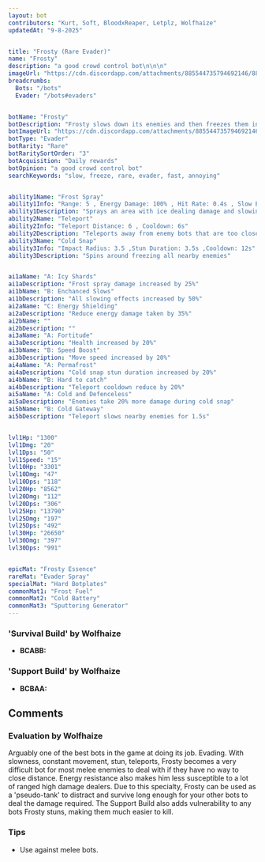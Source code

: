 ```yaml
---
layout: bot
contributors: "Kurt, Soft, BloodxReaper, Letplz, Wolfhaize"
updatedAt: "9-8-2025"


title: "Frosty (Rare Evader)"
name: "Frosty"
description: "a good crowd control bot\n\n\n"
imageUrl: "https://cdn.discordapp.com/attachments/885544735794692146/885547678686142534/frosty.png"
breadcrumbs:
  Bots: "/bots"
  Evader: "/bots#evaders"


botName: "Frosty"
botDescription: "Frosty slows down its enemies and then freezes them in place. Particularly strong against melee bots"
botImageUrl: "https://cdn.discordapp.com/attachments/885544735794692146/885547678686142534/frosty.png"
botType: "Evader"
botRarity: "Rare"
botRaritySortOrder: "3"
botAcquisition: "Daily rewards"
botOpinion: "a good crowd control bot"
searchKeywords: "slow, freeze, rare, evader, fast, annoying"


ability1Name: "Frost Spray"
ability1Info: "Range: 5 , Energy Damage: 100% , Hit Rate: 0.4s , Slow Enemies: 50%"
ability1Description: "Sprays an area with ice dealing damage and slowing enemies"
ability2Name: "Teleport"
ability2Info: "Teleport Distance: 6 , Cooldown: 6s"
ability2Description: "Teleports away from enemy bots that are too close for comfort"
ability3Name: "Cold Snap"
ability3Info: "Impact Radius: 3.5 ,Stun Duration: 3.5s ,Cooldown: 12s"
ability3Description: "Spins around freezing all nearby enemies"


ai1aName: "A: Icy Shards"
ai1aDescription: "Frost spray damage increased by 25%"
ai1bName: "B: Enchanced Slows"
ai1bDescription: "All slowing effects increased by 50%"
ai2aName: "C: Energy Shielding"
ai2aDescription: "Reduce energy damage taken by 35%"
ai2bName: ""
ai2bDescription: ""
ai3aName: "A: Fortitude"
ai3aDescription: "Health increased by 20%"
ai3bName: "B: Speed Boost"
ai3bDescription: "Move speed increased by 20%"
ai4aName: "A: Permafrost"
ai4aDescription: "Cold snap stun duration increased by 20%"
ai4bName: "B: Hard to catch"
ai4bDescription: "Teleport cooldown reduce by 20%"
ai5aName: "A: Cold and Defenceless"
ai5aDescription: "Enemies take 20% more damage during cold snap"
ai5bName: "B: Cold Gateway"
ai5bDescription: "Teleport slows nearby enemies for 1.5s"


lvl1Hp: "1300"
lvl1Dmg: "20"
lvl1Dps: "50"
lvl1Speed: "15"
lvl10Hp: "3301"
lvl10Dmg: "47"
lvl10Dps: "118"
lvl20Hp: "8562"
lvl20Dmg: "112"
lvl20Dps: "306"
lvl25Hp: "13790"
lvl25Dmg: "197"
lvl25Dps: "492"
lvl30Hp: "26650"
lvl30Dmg: "397"
lvl30Dps: "991"


epicMat: "Frosty Essence"
rareMat: "Evader Spray"
specialMat: "Hard Botplates"
commonMat1: "Frost Fuel"
commonMat2: "Cold Battery"
commonMat3: "Sputtering Generator"
---
```


### 'Survival Build' by Wolfhaize
- **BCABB:**

### 'Support Build' by Wolfhaize
- **BCBAA:**

## Comments

### Evaluation by Wolfhaize
Arguably one of the best bots in the game at doing its job. Evading. With slowness, constant movement, stun, teleports, Frosty becomes a very difficult bot for most melee enemies to deal with if they have no way to close distance. Energy resistance also makes him less susceptible to a lot of ranged high damage dealers. Due to this specialty, Frosty can be used as a 'pseudo-tank' to distract and survive long enough for your other bots to deal the damage required. The Support Build also adds vulnerability to any bots Frosty stuns, making them much easier to kill.

### Tips
- Use against melee bots.  
